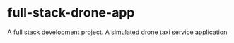 # full-stack-drone-app
A full stack development project. A simulated drone taxi service application
